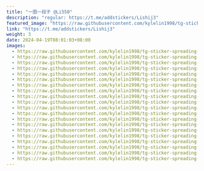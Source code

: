 ```yaml
---
title: "一图一段子 @Li550"
description: "regular: https://t.me/addstickers/Lishij3"
featured_image: "https://raw.githubusercontent.com/kylelin1998/tg-sticker-spreading-worldwide-images/main/img/3c312792-662e-494f-9693-ab2041e7a4b9.jpg"
link: "https://t.me/addstickers/Lishij3"
weight: 3
date: 2024-04-19T08:01:03+08:00
images:
  - https://raw.githubusercontent.com/kylelin1998/tg-sticker-spreading-worldwide-images/main/img/3c312792-662e-494f-9693-ab2041e7a4b9.jpg
  - https://raw.githubusercontent.com/kylelin1998/tg-sticker-spreading-worldwide-images/main/img/3fec6cc7-201f-4941-9e03-7bae4ad1b00f.jpg
  - https://raw.githubusercontent.com/kylelin1998/tg-sticker-spreading-worldwide-images/main/img/f63a10e9-aa75-4162-97f0-0b1782832ee7.jpg
  - https://raw.githubusercontent.com/kylelin1998/tg-sticker-spreading-worldwide-images/main/img/fe80d860-4d81-4ba4-980d-4e2506268032.jpg
  - https://raw.githubusercontent.com/kylelin1998/tg-sticker-spreading-worldwide-images/main/img/e1080ef2-7134-41d6-baf7-72018a052e5c.jpg
  - https://raw.githubusercontent.com/kylelin1998/tg-sticker-spreading-worldwide-images/main/img/0432e2e9-d670-4347-84ff-65501233978a.jpg
  - https://raw.githubusercontent.com/kylelin1998/tg-sticker-spreading-worldwide-images/main/img/a6b65293-e472-4e98-81d9-321ec7e7a51b.jpg
  - https://raw.githubusercontent.com/kylelin1998/tg-sticker-spreading-worldwide-images/main/img/5684d705-8ce2-47d2-8472-e40aff0c5d60.jpg
  - https://raw.githubusercontent.com/kylelin1998/tg-sticker-spreading-worldwide-images/main/img/e70ed05f-dadd-4852-a8e4-ac40695345ec.jpg
  - https://raw.githubusercontent.com/kylelin1998/tg-sticker-spreading-worldwide-images/main/img/d5a1c716-0209-4544-9fb3-bd30b0b5b6c4.jpg
  - https://raw.githubusercontent.com/kylelin1998/tg-sticker-spreading-worldwide-images/main/img/e9fa726d-2eca-4bb5-afd8-59affed3ba50.jpg
  - https://raw.githubusercontent.com/kylelin1998/tg-sticker-spreading-worldwide-images/main/img/9d8d7df6-32e4-4717-a620-a3936557b0bc.jpg
  - https://raw.githubusercontent.com/kylelin1998/tg-sticker-spreading-worldwide-images/main/img/e7dd0bbd-6fb4-4375-b034-4bdb0956767d.jpg
  - https://raw.githubusercontent.com/kylelin1998/tg-sticker-spreading-worldwide-images/main/img/83e8ec66-6677-427a-b896-150c4b9cbf39.jpg
  - https://raw.githubusercontent.com/kylelin1998/tg-sticker-spreading-worldwide-images/main/img/4def4db3-57a5-4f72-addc-348d33e15b47.jpg
  - https://raw.githubusercontent.com/kylelin1998/tg-sticker-spreading-worldwide-images/main/img/2868f1d5-c5e2-4a06-9ba6-8c0937e065fa.jpg
  - https://raw.githubusercontent.com/kylelin1998/tg-sticker-spreading-worldwide-images/main/img/ad03b438-d957-4d6b-8373-30a6167d02df.jpg
  - https://raw.githubusercontent.com/kylelin1998/tg-sticker-spreading-worldwide-images/main/img/bc38db59-d227-44cf-a62d-ff1dfdfc20ec.jpg
  - https://raw.githubusercontent.com/kylelin1998/tg-sticker-spreading-worldwide-images/main/img/c31ef811-15b4-4158-9fb2-e5bc1057ad88.jpg
  - https://raw.githubusercontent.com/kylelin1998/tg-sticker-spreading-worldwide-images/main/img/c105807a-f5e9-4614-bba0-669349228d2f.jpg
---
```

